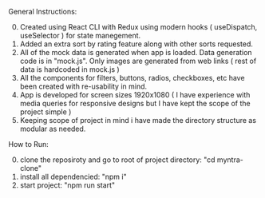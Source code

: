 General Instructions:

0. Created using React CLI with Redux using modern hooks ( useDispatch, useSelector ) for state manegement.
1. Added an extra sort by rating feature along with other sorts requested.
2. All of the mock data is generated when app is loaded. Data generation code is in "mock.js". Only images are generated from web links ( rest of data is hardcoded in mock.js )
3. All the components for filters, buttons, radios, checkboxes, etc have been created with re-usability in mind.
4. App is developed for screen sizes 1920x1080 ( I have experience with media queries for responsive designs but I have kept the scope of the project simple )
5. Keeping scope of project in mind i have made the directory structure as modular as needed.

How to Run:

0. clone the reposiroty and go to root of project directory: "cd myntra-clone"
1. install all dependencied: "npm i"
2. start project: "npm run start"
